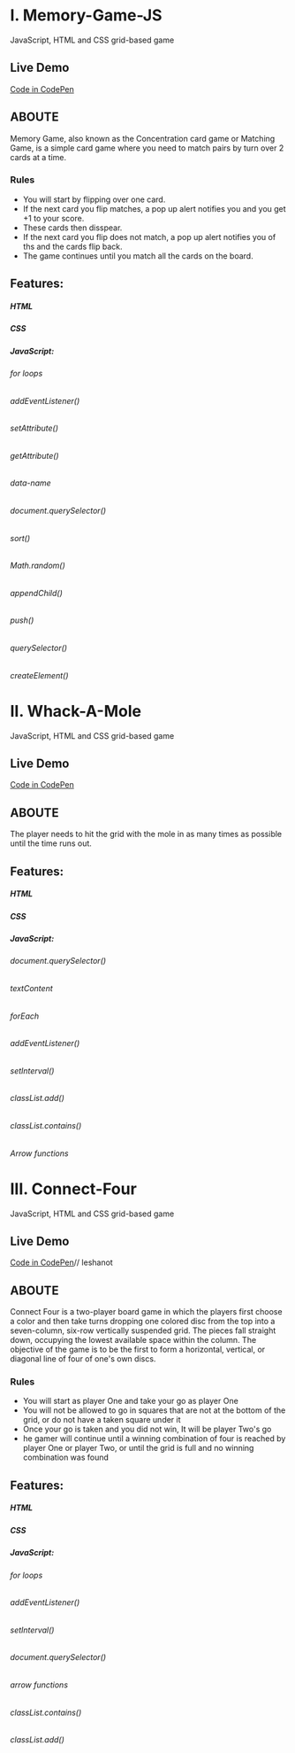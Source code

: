 # I. Memory-Game-JS
JavaScript, HTML and CSS grid-based game


## Live Demo
[Code in CodePen](https://codepen.io/collection/Xbeoje)

## ABOUTE
Memory Game, also known as the Concentration card game or Matching Game, is a simple card game where you need to match pairs by turn over 2 cards at a time.
 
### Rules 
* You will start by flipping over one card.
* If the next card you flip matches, a pop up alert notifies you and you get +1 to your score.
* These cards then disspear.
* If the next card you flip does not match, a pop up alert notifies you of ths and the cards flip back.
* The game continues until you match all the cards on the board.

## Features:
##### HTML
##### CSS
##### JavaScript:
###### for loops
###### addEventListener()
###### setAttribute()
###### getAttribute()
###### data-name
###### document.querySelector()
###### sort()
###### Math.random()
###### appendChild()
###### push()
###### querySelector()
###### createElement()  



  
# II. Whack-A-Mole
JavaScript, HTML and CSS grid-based game


## Live Demo
[Code in CodePen](https://codepen.io/shir-izhak/pen/Pozxbmx) 

## ABOUTE
The player needs to hit the grid with the mole in as many times as possible until the time runs out.
 
## Features:
##### HTML
##### CSS
##### JavaScript:
###### document.querySelector()
###### textContent
###### forEach
###### addEventListener()
###### setInterval()
###### classList.add()
###### classList.contains()
###### Arrow functions  


# III. Connect-Four
JavaScript, HTML and CSS grid-based game


## Live Demo
[Code in CodePen](https://codepen.io/collection/Xbeoje)// leshanot

## ABOUTE
Connect Four is a two-player board game in which the players first choose a color and then take turns dropping one colored disc from the top into a seven-column, six-row vertically suspended grid. The pieces fall straight down, occupying the lowest available space within the column. The objective of the game is to be the first to form a horizontal, vertical, or diagonal line of four of one's own discs.
 
### Rules 
* You will start as player One and take your go as player One
* You will not be allowed to go in squares that are not at the bottom of the grid, or do not have a taken square under it
* Once your go is taken and you did not win, It will be player Two's go
* he gamer will continue until a winning combination of four is reached by player One or player Two, or until the grid is full and no winning combination was found

## Features:
##### HTML
##### CSS
##### JavaScript:
###### for loops
###### addEventListener()
###### setInterval()
###### document.querySelector()
###### arrow functions
###### classList.contains()
###### classList.add()  




